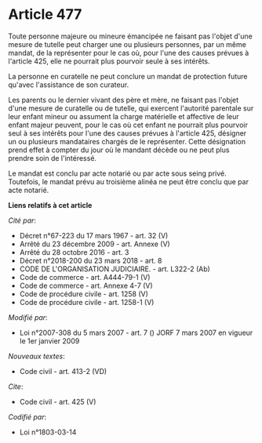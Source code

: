 # Article 477

Toute personne majeure ou mineure émancipée ne faisant pas l'objet d'une mesure de tutelle peut charger une ou plusieurs
personnes, par un même mandat, de la représenter pour le cas où, pour l'une des causes prévues à l'article 425, elle ne
pourrait plus pourvoir seule à ses intérêts. 

La personne en curatelle ne peut conclure un mandat de protection future qu'avec l'assistance de son curateur. 

Les parents ou le dernier vivant des père et mère, ne faisant pas l'objet d'une mesure de curatelle ou de tutelle, qui
exercent l'autorité parentale sur leur enfant mineur ou assument la charge matérielle et affective de leur enfant majeur
peuvent, pour le cas où cet enfant ne pourrait plus pourvoir seul à ses intérêts pour l'une des causes prévues à l'article
425, désigner un ou plusieurs mandataires chargés de le représenter. Cette désignation prend effet à compter du jour où le
mandant décède ou ne peut plus prendre soin de l'intéressé. 

Le mandat est conclu par acte notarié ou par acte sous seing privé. Toutefois, le mandat prévu au troisième alinéa ne peut
être conclu que par acte notarié.

**Liens relatifs à cet article**

_Cité par_:

  - Décret n°67-223 du 17 mars 1967 - art. 32 (V)
  - Arrêté du 23 décembre 2009 - art. Annexe (V)
  - Arrêté du 28 octobre 2016 - art. 3
  - Décret n°2018-200 du 23 mars 2018 - art. 8
  - CODE DE L'ORGANISATION JUDICIAIRE. - art. L322-2 (Ab)
  - Code de commerce - art. A444-79-1 (V)
  - Code de commerce - art. Annexe 4-7 (V)
  - Code de procédure civile - art. 1258 (V)
  - Code de procédure civile - art. 1258-1 (V)

_Modifié par_:

  - Loi n°2007-308 du 5 mars 2007 - art. 7 () JORF 7 mars 2007 en vigueur le 1er janvier 2009

_Nouveaux textes_:

  - Code civil - art. 413-2 (VD)

_Cite_:

  - Code civil - art. 425 (V)

_Codifié par_:

  - Loi n°1803-03-14
